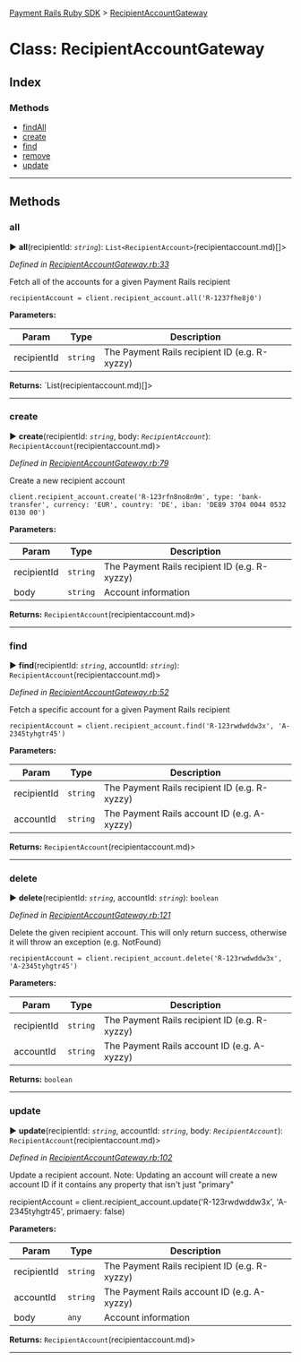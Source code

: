 [Payment Rails Ruby SDK](../README.md) > [RecipientAccountGateway](../classes/recipientaccountgateway.md)

# Class: RecipientAccountGateway

## Index

### Methods

* [findAll](recipientaccountgateway.md#findAll)
* [create](recipientaccountgateway.md#create)
* [find](recipientaccountgateway.md#find)
* [remove](recipientaccountgateway.md#remove)
* [update](recipientaccountgateway.md#update)

---

## Methods

<a id="all"></a>

### all

► **all**(recipientId: *`string`*): `List<RecipientAccount>`(recipientaccount.md)[]>

*Defined in [RecipientAccountGateway.rb:33](https://github.com/PaymentRails/ruby-sdk/tree/master/lib/RecipientAccountGateway.rb#L33)*

Fetch all of the accounts for a given Payment Rails recipient

    recipientAccount = client.recipient_account.all('R-1237fhe8j0')

**Parameters:**

| Param | Type | Description |
| ------ | ------ | ------ |
| recipientId | `string`   |  The Payment Rails recipient ID (e.g. R-xyzzy) |

**Returns:** `List<RecipientAccount>(recipientaccount.md)[]>

---

<a id="create"></a>

### create

► **create**(recipientId: *`string`*, body: *`RecipientAccount`*): `RecipientAccount`(recipientaccount.md)>

*Defined in [RecipientAccountGateway.rb:79](https://github.com/PaymentRails/ruby-sdk/tree/master/lib/RecipientAccountGateway.rb#L79)*

Create a new recipient account

    client.recipient_account.create('R-123rfn8no8n9m', type: 'bank-transfer', currency: 'EUR', country: 'DE', iban: 'DE89 3704 0044 0532 0130 00')

**Parameters:**

| Param | Type | Description |
| ------ | ------ | ------ |
| recipientId | `string`   |  The Payment Rails recipient ID (e.g. R-xyzzy) |
| body | `string`   |  Account information |

**Returns:** `RecipientAccount`(recipientaccount.md)>

---

<a id="find"></a>

### find

► **find**(recipientId: *`string`*, accountId: *`string`*): `RecipientAccount`(recipientaccount.md)>

*Defined in [RecipientAccountGateway.rb:52](https://github.com/PaymentRails/ruby-sdk/tree/master/lib/RecipientAccountGateway.rb#L52)*

Fetch a specific account for a given Payment Rails recipient

    recipientAccount = client.recipient_account.find('R-123rwdwddw3x', 'A-2345tyhgtr45')

**Parameters:**

| Param | Type | Description |
| ------ | ------ | ------ |
| recipientId | `string`   |  The Payment Rails recipient ID (e.g. R-xyzzy) |
| accountId | `string`   |  The Payment Rails account ID (e.g. A-xyzzy) |

**Returns:** `RecipientAccount`(recipientaccount.md)>

---

<a id="delete"></a>

### delete

► **delete**(recipientId: *`string`*, accountId: *`string`*): `boolean`

*Defined in [RecipientAccountGateway.rb:121](https://github.com/PaymentRails/ruby-sdk/tree/master/lib/RecipientAccountGateway.rb#L121)*

Delete the given recipient account. This will only return success, otherwise it will throw an exception (e.g. NotFound)

    recipientAccount = client.recipient_account.delete('R-123rwdwddw3x', 'A-2345tyhgtr45')

**Parameters:**

| Param | Type | Description |
| ------ | ------ | ------ |
| recipientId | `string`   |  The Payment Rails recipient ID (e.g. R-xyzzy) |
| accountId | `string`   |  The Payment Rails account ID (e.g. A-xyzzy) |

**Returns:** `boolean`

---

<a id="update"></a>

### update

► **update**(recipientId: *`string`*, accountId: *`string`*, body: *`RecipientAccount`*): `RecipientAccount`(recipientaccount.md)>

*Defined in [RecipientAccountGateway.rb:102](https://github.com/PaymentRails/ruby-sdk/tree/master/lib/RecipientAccountGateway.rb#L102)*

Update a recipient account. Note: Updating an account will create a new account ID if it contains any property that isn't just "primary"

   recipientAccount = client.recipient_account.update('R-123rwdwddw3x', 'A-2345tyhgtr45', primaery: false)

**Parameters:**

| Param | Type | Description |
| ------ | ------ | ------ |
| recipientId | `string`   |  The Payment Rails recipient ID (e.g. R-xyzzy) |
| accountId | `string`   |  The Payment Rails account ID (e.g. A-xyzzy) |
| body | `any`   |  Account information |

**Returns:** `RecipientAccount`(recipientaccount.md)>

---